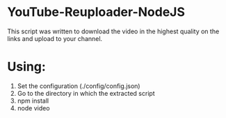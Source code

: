 # YouTube-Reuploader-NodeJS
This script was written to download the video in the highest quality on the links and upload to your channel.

# Using:
1. Set the configuration (./config/config.json)
2. Go to the directory in which the extracted script
3. npm install
4. node video
 
